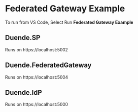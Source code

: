 # Federated Gateway Example

To run from VS Code, Select Run <b>Federated Gateway Example</b>

## Duende.SP

Runs on https://localhost:5002


## Duende.FederatedGateway

Runs on https://localhost:5004

## Duende.IdP

Runs on https://localhost:5000